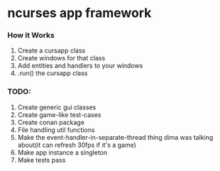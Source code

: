 # ncurses app framework

### How it Works
1. Create a cursapp class
2. Create windows for that class
3. Add entities and handlers to your windows
4. .run() the cursapp class

### TODO:
1. Create generic gui classes
2. Create game-like test-cases
3. Create conan package
4. File handling util functions
5. Make the event-handler-in-separate-thread thing dima was talking about(it can refresh 30fps if it's a game)
6. Make app instance a singleton
7. Make tests pass

